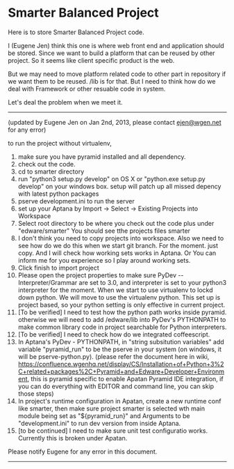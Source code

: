 Smarter Balanced Project
========================

Here is to store Smarter Balanced Project code. 

I (Eugene Jen) think this one is where web front end and application should be stored. Since we want to build a platform
that can be reused by other project. So it seems like client specific product is the web.

But we may need to move platform related code to other part in repository if we want them to be reused.
/lib is for that. But I need to think how do we deal with Framework or other resuable code in system. 

Let's deal the problem when we meet it.

***

(updated by Eugene Jen on Jan 2nd, 2013, please contact ejen@wgen.net for any error) 

to run the project without virtualenv,

1. make sure you have pyramid installed and all dependency.
2. check out the code.
3. cd to smarter directory
4. run "python3 setup.py develop" on OS X or "python.exe setup.py develop" on your windows box.
   setup will patch up all missed depency with latest python packages
5. pserve development.ini to run the server
6. set up your Aptana by Import -> Select -> Existing Projects into Workspace 
7. Select root directory to be where you check out the code plus under "edware/smarter"
   You should see tthe projects files smarter
8. I don't think you need to copy projects into workspace. Also we need to see how do we do this when
   we start git branch. For the moment. just copy. And I will check how working sets works in Aptana. Or 
   You can inform me for you experience so I play around working sets.
9. Click finish to import project
10. Please open the project properties to make sure PyDev -- Interpreter/Grammar are set to 3.0, and interpreter is
    set to your python3 interpreter for the moment. When we start to use virtualenv to lockd down python. We will move
    to use the virtualenv python. This set up is project based, so your python setting is only effective in current project.
11. [To be verified] I need to test how the python path works inside pyramid. otherwise we will need to add /edware/lib into
    PyDev's PYTHONPATH to make common library code in project searchable for Python interpreters.
12. [To be verified] I need to check how do we integrated coffeescript.
13. In Aptana's PyDev - PYTHONPATH, in "string subsitution variables" add variable "pyramid_run" to be the pserve in your system (on windows, it will be pserve-python.py).
    (please refer the document here in wiki, <https://confluence.wgenhq.net/display/CS/Installation+of+Python+3%2C+related+packages%2C+Pyramid+and+Edware+Developer+Environment>, this is pyramid specific to enable Apatan Pyramid IDE integration, if you can do everything with EDITOR and command line, you can skip those steps)
14. In project's runtime configuration in Apatan, create a new runtime conf like smarter, then make sure project smarter is selected wth main module being set as "${pyramid_run}" and Arguments to be "development.ini" to run dev version from inside Aptana.
15. [to be continued] I need to make sure unit test configuratio works. Currently this is broken under Apatan.
 
Please notify Eugene for any error in this document.

***


